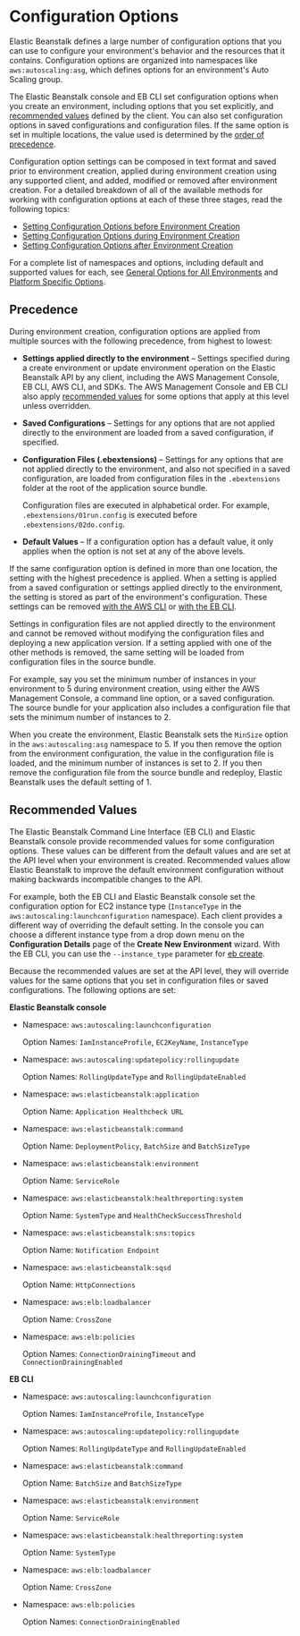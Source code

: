 # Configuration Options<a name="command-options"></a>

Elastic Beanstalk defines a large number of configuration options that you can use to configure your environment's behavior and the resources that it contains\. Configuration options are organized into namespaces like `aws:autoscaling:asg`, which defines options for an environment's Auto Scaling group\.

The Elastic Beanstalk console and EB CLI set configuration options when you create an environment, including options that you set explicitly, and [recommended values](#configuration-options-recommendedvalues) defined by the client\. You can also set configuration options in saved configurations and configuration files\. If the same option is set in multiple locations, the value used is determined by the [order of precedence](#configuration-options-precedence)\.

Configuration option settings can be composed in text format and saved prior to environment creation, applied during environment creation using any supported client, and added, modified or removed after environment creation\. For a detailed breakdown of all of the available methods for working with configuration options at each of these three stages, read the following topics:
+ [Setting Configuration Options before Environment Creation](environment-configuration-methods-before.md)
+ [Setting Configuration Options during Environment Creation](environment-configuration-methods-during.md)
+ [Setting Configuration Options after Environment Creation](environment-configuration-methods-after.md)

For a complete list of namespaces and options, including default and supported values for each, see [General Options for All Environments](command-options-general.md) and [Platform Specific Options](command-options-specific.md)\.

## Precedence<a name="configuration-options-precedence"></a>

During environment creation, configuration options are applied from multiple sources with the following precedence, from highest to lowest:
+ **Settings applied directly to the environment** – Settings specified during a create environment or update environment operation on the Elastic Beanstalk API by any client, including the AWS Management Console, EB CLI, AWS CLI, and SDKs\. The AWS Management Console and EB CLI also apply [recommended values](#configuration-options-recommendedvalues) for some options that apply at this level unless overridden\.
+ **Saved Configurations** – Settings for any options that are not applied directly to the environment are loaded from a saved configuration, if specified\.
+ **Configuration Files \(\.ebextensions\)** – Settings for any options that are not applied directly to the environment, and also not specified in a saved configuration, are loaded from configuration files in the `.ebextensions` folder at the root of the application source bundle\.

  Configuration files are executed in alphabetical order\. For example, `.ebextensions/01run.config` is executed before `.ebextensions/02do.config`\.
+ **Default Values** – If a configuration option has a default value, it only applies when the option is not set at any of the above levels\.

If the same configuration option is defined in more than one location, the setting with the highest precedence is applied\. When a setting is applied from a saved configuration or settings applied directly to the environment, the setting is stored as part of the environment's configuration\. These settings can be removed [with the AWS CLI](environment-configuration-methods-after.md#configuration-options-remove-awscli) or [with the EB CLI](environment-configuration-methods-after.md#configuration-options-remove-ebcli)\.

Settings in configuration files are not applied directly to the environment and cannot be removed without modifying the configuration files and deploying a new application version\. If a setting applied with one of the other methods is removed, the same setting will be loaded from configuration files in the source bundle\.

For example, say you set the minimum number of instances in your environment to 5 during environment creation, using either the AWS Management Console, a command line option, or a saved configuration\. The source bundle for your application also includes a configuration file that sets the minimum number of instances to 2\.

When you create the environment, Elastic Beanstalk sets the `MinSize` option in the `aws:autoscaling:asg` namespace to 5\. If you then remove the option from the environment configuration, the value in the configuration file is loaded, and the minimum number of instances is set to 2\. If you then remove the configuration file from the source bundle and redeploy, Elastic Beanstalk uses the default setting of 1\.

## Recommended Values<a name="configuration-options-recommendedvalues"></a>

The Elastic Beanstalk Command Line Interface \(EB CLI\) and Elastic Beanstalk console provide recommended values for some configuration options\. These values can be different from the default values and are set at the API level when your environment is created\. Recommended values allow Elastic Beanstalk to improve the default environment configuration without making backwards incompatible changes to the API\.

For example, both the EB CLI and Elastic Beanstalk console set the configuration option for EC2 instance type \(`InstanceType` in the `aws:autoscaling:launchconfiguration` namespace\)\. Each client provides a different way of overriding the default setting\. In the console you can choose a different instance type from a drop down menu on the **Configuration Details** page of the **Create New Environment** wizard\. With the EB CLI, you can use the `--instance_type` parameter for [eb create](eb3-create.md)\.

Because the recommended values are set at the API level, they will override values for the same options that you set in configuration files or saved configurations\. The following options are set:

**Elastic Beanstalk console**
+ Namespace: `aws:autoscaling:launchconfiguration`

  Option Names: `IamInstanceProfile`, `EC2KeyName`, `InstanceType`
+ Namespace: `aws:autoscaling:updatepolicy:rollingupdate`

  Option Names: `RollingUpdateType` and `RollingUpdateEnabled`
+ Namespace: `aws:elasticbeanstalk:application`

  Option Name: `Application Healthcheck URL`
+ Namespace: `aws:elasticbeanstalk:command`

  Option Name: `DeploymentPolicy`, `BatchSize` and `BatchSizeType`
+ Namespace: `aws:elasticbeanstalk:environment`

  Option Name: `ServiceRole`
+ Namespace: `aws:elasticbeanstalk:healthreporting:system`

  Option Name: `SystemType` and `HealthCheckSuccessThreshold`
+ Namespace: `aws:elasticbeanstalk:sns:topics`

  Option Name: `Notification Endpoint`
+ Namespace: `aws:elasticbeanstalk:sqsd`

  Option Name: `HttpConnections`
+ Namespace: `aws:elb:loadbalancer`

  Option Name: `CrossZone`
+ Namespace: `aws:elb:policies`

  Option Names: `ConnectionDrainingTimeout` and `ConnectionDrainingEnabled`

**EB CLI**
+ Namespace: `aws:autoscaling:launchconfiguration`

  Option Names: `IamInstanceProfile`, `InstanceType`
+ Namespace: `aws:autoscaling:updatepolicy:rollingupdate`

  Option Names: `RollingUpdateType` and `RollingUpdateEnabled`
+ Namespace: `aws:elasticbeanstalk:command`

  Option Name: `BatchSize` and `BatchSizeType`
+ Namespace: `aws:elasticbeanstalk:environment`

  Option Name: `ServiceRole`
+ Namespace: `aws:elasticbeanstalk:healthreporting:system`

  Option Name: `SystemType`
+ Namespace: `aws:elb:loadbalancer`

  Option Name: `CrossZone`
+ Namespace: `aws:elb:policies`

  Option Names: `ConnectionDrainingEnabled`